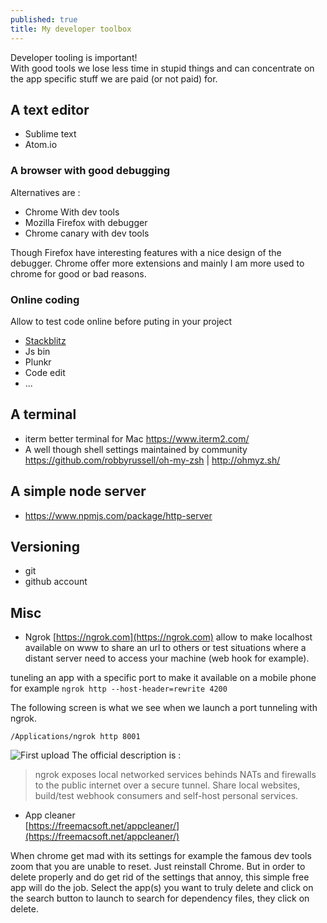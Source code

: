 ```yaml
---
published: true
title: My developer toolbox
---
```


Developer tooling is important!   
With good tools we lose less time in stupid things and can concentrate on the app specific stuff we are paid (or not paid) for.

## A text editor

* Sublime text
* Atom.io

### A browser with  good debugging

Alternatives are :

* Chrome With dev tools
* Mozilla Firefox with debugger
* Chrome canary with dev tools

Though Firefox have interesting features with a nice design of the debugger. Chrome offer more extensions and mainly I am  more used to chrome for good or bad reasons.

### Online coding

Allow to test code online before puting in your project
* [Stackblitz](https://stackblitz.com)
* Js bin
* Plunkr
* Code edit
* ...

## A terminal

* iterm better terminal for Mac https://www.iterm2.com/
* A well though shell settings maintained by community
https://github.com/robbyrussell/oh-my-zsh | http://ohmyz.sh/

## A simple node server 

* https://www.npmjs.com/package/http-server

## Versioning

* git
* github account

## Misc

* Ngrok [https://ngrok.com](https://ngrok.com) allow to make localhost available on www to share an url to others or test situations where a distant server need to access your machine (web hook for example).


tuneling an app with a specific port to make it available on a mobile phone for example 
```ngrok http --host-header=rewrite 4200```


The following screen is what we see when we launch a port tunneling with ngrok.

```
/Applications/ngrok http 8001
```

![First upload]({{site.baseurl}}/images/tools-ngrok.png)
The official description is :
> ngrok exposes local networked services behinds NATs and firewalls to the
  public internet over a secure tunnel. Share local websites, build/test
  webhook consumers and self-host personal services.

* App cleaner     
[https://freemacsoft.net/appcleaner/](https://freemacsoft.net/appcleaner/)

When chrome get mad with its settings for example the famous dev tools zoom that you are unable to reset. Just reinstall Chrome. But in order to delete properly and do get rid of the settings that annoy, this simple free app will do the job. Select the app(s) you want to truly delete and click on the search button to launch to search for dependency files, they click on delete. 
